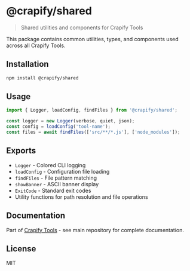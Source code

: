 # @crapify/shared

> Shared utilities and components for Crapify Tools

This package contains common utilities, types, and components used across all Crapify Tools.

## Installation

```bash
npm install @crapify/shared
```

## Usage

```typescript
import { Logger, loadConfig, findFiles } from '@crapify/shared';

const logger = new Logger(verbose, quiet, json);
const config = loadConfig('tool-name');
const files = await findFiles(['src/**/*.js'], ['node_modules']);
```

## Exports

- `Logger` - Colored CLI logging
- `loadConfig` - Configuration file loading
- `findFiles` - File pattern matching
- `showBanner` - ASCII banner display
- `ExitCode` - Standard exit codes
- Utility functions for path resolution and file operations

## Documentation

Part of [Crapify Tools](https://github.com/kafk3d/crapify) - see main repository for complete documentation.

## License

MIT